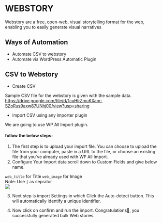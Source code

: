 
# WEBSTORY

Webstory are a free, open-web, visual storytelling format for the web, enabling you to easily generate visual narratives 


## Ways of Automation

- Automate CSV to webstory
- Automate via WordPress Automatic Plugin

## CSV to Webstory
- Create CSV

Sample CSV file for the webstory is given with the sample data.
https://drive.google.com/file/d/1cuHlrZmuKXanr-SZoRus9axw87UNhj00/view?usp=sharing
<br>
- Import CSV using any importer plugin

We are going to use WP All Import plugin.
#### follow the below steps:

1. The first step is to upload your import file. You can choose to upload the file from your computer, paste in a URL to the file, or choose an existing file that you've already used with WP All Import.
2. Configure Your Import data
scroll down to Custom Fields and give below name.

`web_title` for Title
`web_image` for Image
<br>
Note: Use `|` as seprator 
<br>
<img src="https://gcdnb.pbrd.co/images/DYxFllwR1E60.png?o=1" >


3. Next step is import Settings in which Click the Auto-detect button. This will automatically identify a unique identifier.

4. Now click on confirm and run the import. 
Congratulations🎉, you successfully generated bulk Web stories.
